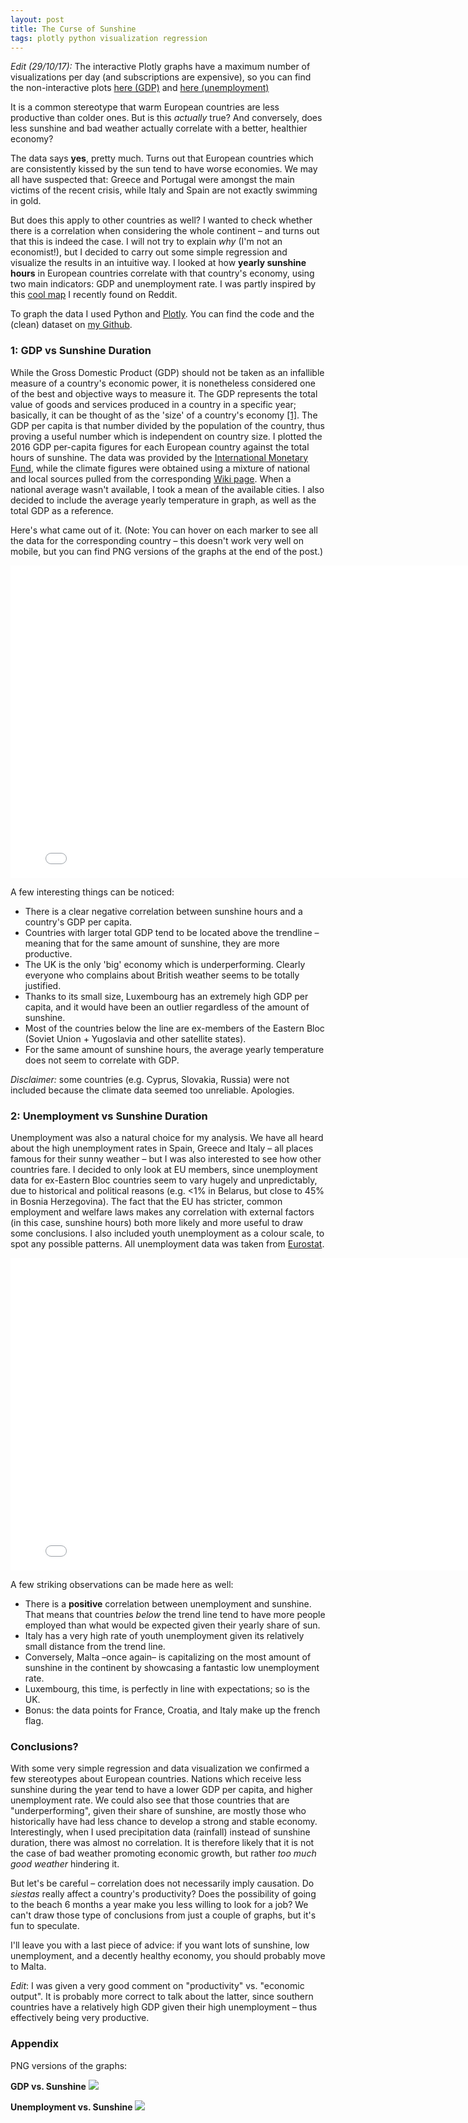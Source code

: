 ```yaml
---
layout: post
title: The Curse of Sunshine
tags: plotly python visualization regression
---
```


*Edit (29/10/17):* The interactive Plotly graphs have a maximum number of visualizations per day (and subscriptions are expensive), so you can find the non-interactive plots [here (GDP)](https://github.com/michetonu/europe_sunshine_economy/blob/master/gdp_sunshine.png?raw=true) and [here (unemployment)](https://github.com/michetonu/europe_sunshine_economy/blob/master/unemployment_sunshine.png?raw=true)

It is a common stereotype that warm European countries are less productive than colder ones. But is this *actually* true? And conversely, does less sunshine and bad weather actually correlate with a better, healthier economy? 

The data says **yes**, pretty much. Turns out that European countries which are consistently kissed by the sun tend to have worse economies. We may all have suspected that: Greece and Portugal were amongst the main victims of the recent crisis, while Italy and Spain are not exactly swimming in gold. 

But does this apply to other countries as well? I wanted to check whether there is a correlation when considering the whole continent – and turns out that this is indeed the case. I will not try to explain *why* (I'm not an economist!), but I decided to carry out some simple regression and visualize the results in an intuitive way. I looked at how **yearly sunshine hours** in European countries correlate with that country's economy, using two main indicators: GDP and unemployment rate. I was partly inspired by this [cool map](https://commons.wikimedia.org/wiki/File:Europe_sunshine_hours_map.png) I recently found on Reddit.

To graph the data I used Python and [Plotly](https://plot.ly/). You can find the code and the (clean) dataset on [my Github](https://github.com/michetonu/europe_sunshine_economy). 


### 1: GDP vs Sunshine Duration

While the Gross Domestic Product (GDP) should not be taken as an infallible measure of a country's economic power, it is nonetheless considered one of the best and objective ways to measure it. The GDP represents the total value of goods and services produced in a country in a specific year; basically, it can be thought of as the 'size' of a country's economy [[1]](http://www.investopedia.com/ask/answers/199.asp). The GDP per capita is that number divided by the population of the country, thus proving a useful number which is independent on country size. I plotted the 2016 GDP per-capita figures for each European country against the total hours of sunshine. The data was provided by the [International Monetary Fund](https://www.imf.org/external/pubs/ft/weo/2017/01/weodata/index.aspx), while the climate figures were obtained using a mixture of national and local sources pulled from the corresponding [Wiki page](https://en.wikipedia.org/wiki/List_of_cities_by_sunshine_duration). When a national average wasn't available, I took a mean of the available cities. I also decided to include the average yearly temperature in graph, as well as the total GDP as a reference. 

Here's what came out of it. (Note: You can hover on each marker to see all the data for the corresponding country – this doesn't work very well on mobile, but you can find PNG versions of the graphs at the end of the post.)

<iframe width="800" height="500" frameborder="0" scrolling="no" src="//plot.ly/~michetonu/15.embed"></iframe>

A few interesting things can be noticed:

- There is a clear negative correlation between sunshine hours and a country's GDP per capita. 
- Countries with larger total GDP tend to be located above the trendline – meaning that for the same amount of sunshine, they are more productive.
- The UK is the only 'big' economy which is underperforming. Clearly everyone who complains about British weather seems to be totally justified.
- Thanks to its small size, Luxembourg has an extremely high GDP per capita, and it would have been an outlier regardless of the amount of sunshine.
- Most of the countries below the line are ex-members of the Eastern Bloc (Soviet Union + Yugoslavia and other satellite states).
- For the same amount of sunshine hours, the average yearly temperature does not seem to correlate with GDP.

*Disclaimer:* some countries (e.g. Cyprus, Slovakia, Russia) were not included because the climate data seemed too unreliable. Apologies.

### 2: Unemployment vs Sunshine Duration

Unemployment was also a natural choice for my analysis. We have all heard about the high unemployment rates in Spain, Greece and Italy – all places famous for their sunny weather – but I was also interested to see how other countries fare. I decided to only look at EU members, since unemployment data for ex-Eastern Bloc countries seem to vary hugely and unpredictably, due to historical and political reasons (e.g. <1% in Belarus, but close to 45% in Bosnia Herzegovina). The fact that the EU has stricter, common employment and welfare laws makes any correlation with external factors (in this case, sunshine hours) both more likely and more useful to draw some conclusions. I also included youth unemployment as a colour scale, to spot any possible patterns. All unemployment data was taken from [Eurostat](http://ec.europa.eu/eurostat/statistics-explained/index.php/Unemployment_statistics).

<iframe width="800" height="500" frameborder="0" scrolling="no" src="//plot.ly/~michetonu/17.embed"></iframe>

A few striking observations can be made here as well:

- There is a **positive** correlation between unemployment and sunshine. That means that countries *below* the trend line tend to have more people employed than what would be expected given their yearly share of sun.
- Italy has a very high rate of youth unemployment given its relatively small distance from the trend line.
- Conversely, Malta –once again– is capitalizing on the most amount of sunshine in the continent by showcasing a fantastic low unemployment rate.
- Luxembourg, this time, is perfectly in line with expectations; so is the UK.
- Bonus: the data points for France, Croatia, and Italy make up the french flag.

### Conclusions?

With some very simple regression and data visualization we confirmed a few stereotypes about European countries. Nations which receive less sunshine during the year tend to have a lower GDP per capita, and higher unemployment rate. We could also see that those countries that are "underperforming", given their share of sunshine, are mostly those who historically have had less chance to develop a strong and stable economy. Interestingly, when I used precipitation data (rainfall) instead of sunshine duration, there was almost no correlation. It is therefore likely that it is not the case of bad weather promoting economic growth, but rather *too much good weather* hindering it. 

But let's be careful – correlation does not necessarily imply causation. Do *siestas* really affect a country's productivity? Does the possibility of going to the beach 6 months a year make you less willing to look for a job? We can't draw those type of conclusions from just a couple of graphs, but it's fun to speculate. 

I'll leave you with a last piece of advice: if you want lots of sunshine, low unemployment, and a decently healthy economy, you should probably move to Malta.

*Edit*: I was given a very good comment on "productivity" vs. "economic output". It is probably more correct to talk about the latter, since southern countries have a relatively high GDP given their high unemployment – thus effectively being very productive. 

### Appendix

PNG versions of the graphs: 

**GDP vs. Sunshine**
<a href="https://github.com/michetonu/europe_sunshine_economy/blob/master/gdp_sunshine.png?raw=true"  target="_blank">
![](https://imgur.com/1Kfx2QP.png)</a>

**Unemployment vs. Sunshine**
<a href="https://github.com/michetonu/europe_sunshine_economy/blob/master/unemployment_sunshine.png?raw=true"  target="_blank">
![](https://imgur.com/hmlqQf5.png)</a>

